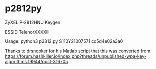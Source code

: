 # p2812py
ZyXEL P-2812HNU Keygen

ESSID TelenorXXXXlll

Usage: python3 p2812.py S110Y21007571 cc5d4e02a3a0

Thanks to drsnooker for his Matlab script that this was converted from: https://forum.hashkiller.io/index.php?threads/unpublished-wpa-key-algorithms.19944/post-316705
